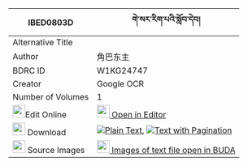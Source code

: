 |IBED0803D|གེ་སར་རིག་པའི་སློབ་དེབ། 
| --- | --- 
|Alternative Title |
|Author| 角巴东主
|BDRC ID | W1KG24747
|Creator | Google OCR
|Number of Volumes| 1
|<img width="25" src="https://img.icons8.com/color/25/000000/edit-property.png">Edit Online| [<img width="25" src="https://avatars.githubusercontent.com/u/45091458?s=200&v=4"> Open in Editor](http://editor.openpecha.org/IBED0803D)
|<img width="25" src="https://img.icons8.com/fluent/48/000000/download-2.png"/>  Download | [![](https://img.icons8.com/color/20/000000/txt.png)Plain Text](https://github.com/Openpecha/IBED0803D/releases/download/v1/gesar_rigpa_i_lobdeb_plain_IBED0803D.zip), [![](https://img.icons8.com/color/20/000000/txt.png)Text with Pagination](https://github.com/Openpecha/IBED0803D/releases/download/v1/gesar_rigpa_i_lobdeb_pages_IBED0803D.zip)
|<img width="25" src="https://img.icons8.com/plasticine/100/000000/pictures-folder.png"/>  Source Images | [<img width="25" src="https://library.bdrc.io/icons/BUDA-small.svg"> Images of text file open in BUDA](https://library.bdrc.io/show/bdr:W1KG24747)